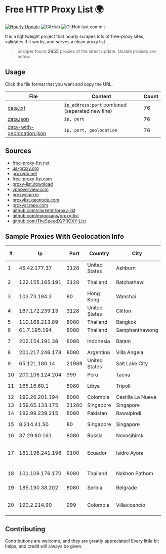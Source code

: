 
# Free HTTP Proxy List 🌍

[![Hourly Update](https://github.com/mertguvencli/http-proxy-list/actions/workflows/main.yml/badge.svg?branch=main)](https://github.com/mertguvencli/http-proxy-list/actions/workflows/main.yml)
![GitHub](https://img.shields.io/github/license/mertguvencli/http-proxy-list)
![GitHub last commit](https://img.shields.io/github/last-commit/mertguvencli/http-proxy-list)

It is a lightweight project that hourly scrapes lots of free-proxy sites, validates if it works, and serves a clean proxy list.


> Scraper found **2655** proxies at the latest update. Usable proxies are below.

## Usage

Click the file format that you want and copy the URL.


|File|Content|Count|
|----|-------|-----|
|[data.txt](https://raw.githubusercontent.com/mertguvencli/http-proxy-list/main/proxy-list/data.txt)|`ip_address:port` combined (seperated new line)|76|
|[data.json](https://raw.githubusercontent.com/mertguvencli/http-proxy-list/main/proxy-list/data.json)|`ip, port`|76|
|[data-with-geolocation.json](https://raw.githubusercontent.com/mertguvencli/http-proxy-list/main/proxy-list/data-with-geolocation.json)|`ip, port, geolocation`|76|

## Sources

* [free-proxy-list.net](https://free-proxy-list.net)
* [us-proxy.org](https://www.us-proxy.org)
* [proxydb.net](http://proxydb.net)
* [free-proxy-list.com](https://free-proxy-list.com/?page=&port=&type%5B%5D=http&type%5B%5D=https&up_time=0&search=Search)
* [proxy-list.download](https://www.proxy-list.download/HTTP)
* [vpnoverview.com](https://vpnoverview.com/privacy/anonymous-browsing/free-proxy-servers)
* [proxyscan.io](https://www.proxyscan.io)
* [proxylist.geonode.com](https://proxylist.geonode.com/api/proxy-list?limit=300&page=1&sort_by=lastChecked&sort_type=desc&protocols=http,https)
* [proxyscrape.com](https://api.proxyscrape.com/v2/?request=displayproxies&protocol=http&timeout=10000&country=all&ssl=all&anonymity=all)
* [github.com/clarketm/proxy-list](https://raw.githubusercontent.com/clarketm/proxy-list/master/proxy-list-raw.txt)
* [github.com/monosans/proxy-list](https://raw.githubusercontent.com/monosans/proxy-list/main/proxies/http.txt)
* [github.com/TheSpeedX/PROXY-List](https://raw.githubusercontent.com/TheSpeedX/PROXY-List/master/http.txt)


## Sample Proxies With Geolocation Info

|#|Ip|Port|Country|City|Internet Service Provider|
|-|--|----|-------|----|-------------------------|
|1|45.42.177.37|3128|United States|Ashburn|PeaceWeb|
|2|122.155.165.191|3128|Thailand|Ratchathewi|CAT Telecom Public Company Limited|
|3|103.73.194.2|80|Hong Kong|Wanchai|TouchPal HK Co., Limited|
|4|167.172.239.13|3128|United States|Clifton|DigitalOcean, LLC|
|5|110.168.213.89|8080|Thailand|Bangkok|TRUENET|
|6|61.7.195.194|8080|Thailand|Samphanthawong|CAT-ISP|
|7|202.154.191.38|8080|Indonesia|Batam|PT SOLNET INDONESIA|
|8|201.217.246.178|8080|Argentina|Villa Angela|Ecom Chaco S.A.|
|9|65.121.180.14|21988|United States|Salt Lake City|CenturyLink Communications|
|10|200.106.124.204|999|Peru|Tacna|Telefonica del Peru|
|11|165.16.60.1|8080|Libya|Tripoli|Aljeel Aljadeed For Technology|
|12|190.26.201.194|8080|Colombia|Castilla La Nueva|ETB - Colombia|
|13|159.65.133.175|31280|Singapore|Singapore|DigitalOcean, LLC|
|14|192.99.239.215|8080|Pakistan|Rawalpindi|OVH Hosting|
|15|8.214.41.50|80|Singapore|Singapore|Alibaba (US) Technology Co., Ltd.|
|16|37.29.80.161|8080|Russia|Novosibirsk|MEGAFONSIB|
|17|181.196.241.198|9100|Ecuador|Isidro Ayora|Corporacion Nacional De Telecomunicaciones - CNT EP|
|18|101.109.176.170|8080|Thailand|Nakhon Pathom|TOT Public Company Limited|
|19|185.190.38.202|8080|Serbia|Belgrade|Kadri Haxhiaj trading as "B.I."|
|20|190.2.214.90|999|Colombia|Villavicencio|TV AZTECA SUCURSAL COLOMBIA|



## Contributing

Contributions are welcome, and they are greatly appreciated! Every
little bit helps, and credit will always be given.

